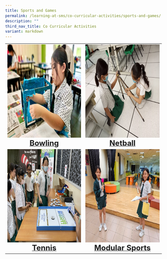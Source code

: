 ```yaml
---
title: Sports and Games
permalink: /learning-at-sms/co-curricular-activities/sports-and-games/
description: ""
third_nav_title: Co Curricular Activities
variant: markdown
---
```




<table>
<tbody><tr>
		<td><a href="/learning-at-sms/co-curricular-activities/bowling/"><img alt="artclub" src="/images/CCAs/Art%20Club/artclub.jpg" style="width:450px;height:300px;"><b></b><center><font size="5"><b>Bowling</b></font></center></a></td>
<td><a href="/learning-at-sms/co-curricular-activities/netball/"><img alt="infocc" src="/images/2021icc%2014.jpg" style="width:450px;height:300px;"><center><font size="5"><b>Netball</b></font></center></a></td>
</tr>
	<tr>
		<td><a href="/learning-at-sms/co-curricular-activities/tennis/"><img alt="sciclub" src="/images/CCAs/Sci%20and%20Environment%20Club/sci%20env%20club%20(7).JPG" style="width:450px;height:300px;"><center><font size="5"><b>Tennis</b></font></center></a></td>
		<td><a href="/learning-at-sms/co-curricular-activities/modular-sports/"><img alt="star" src="/images/CCAs/STAR/star01.jpg" style="width:450px;height:300px;"><center><font size="5"><b>Modular Sports</b></font></center></a></td>
</tr>
	</tbody></table>
